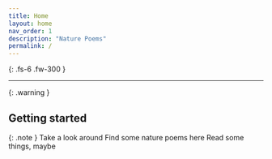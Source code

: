 ```yaml
---
title: Home
layout: home
nav_order: 1
description: "Nature Poems"
permalink: /
---
```



{: .fs-6 .fw-300 }

---

{: .warning }


## Getting started
{: .note }
Take a look around
Find some nature poems here 
Read some things, maybe


